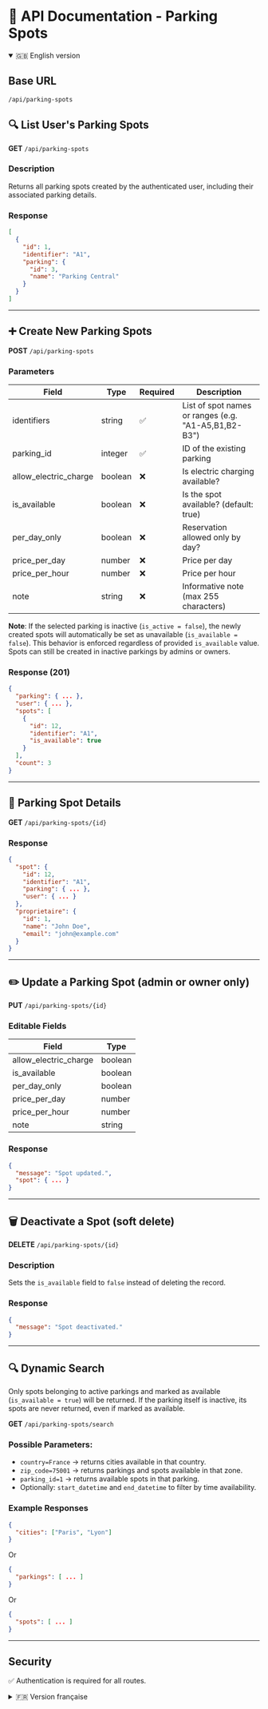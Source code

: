 # 📄 API Documentation - Parking Spots

<details open>
<summary>🇬🇧 English version</summary>

## Base URL

```
/api/parking-spots
```

## 🔍 List User's Parking Spots

**GET** `/api/parking-spots`

### Description

Returns all parking spots created by the authenticated user, including their associated parking details.

### Response

```json
[
  {
    "id": 1,
    "identifier": "A1",
    "parking": {
      "id": 3,
      "name": "Parking Central"
    }
  }
]
```

---

## ➕ Create New Parking Spots

**POST** `/api/parking-spots`

### Parameters

| Field                  | Type    | Required | Description                                                         |
|------------------------|---------|----------|---------------------------------------------------------------------|
| identifiers            | string  | ✅        | List of spot names or ranges (e.g. "A1-A5,B1,B2-B3")                |
| parking_id             | integer | ✅        | ID of the existing parking                                          |
| allow_electric_charge  | boolean | ❌        | Is electric charging available?                                     |
| is_available           | boolean | ❌        | Is the spot available? (default: true)                              |
| per_day_only           | boolean | ❌        | Reservation allowed only by day?                                    |
| price_per_day          | number  | ❌        | Price per day                                                       |
| price_per_hour         | number  | ❌        | Price per hour                                                      |
| note                   | string  | ❌        | Informative note (max 255 characters)                               |

**Note**: If the selected parking is inactive (`is_active = false`), the newly created spots will automatically be set as unavailable (`is_available = false`). This behavior is enforced regardless of provided `is_available` value. Spots can still be created in inactive parkings by admins or owners.

### Response (201)

```json
{
  "parking": { ... },
  "user": { ... },
  "spots": [
    {
      "id": 12,
      "identifier": "A1",
      "is_available": true
    }
  ],
  "count": 3
}
```

---

## 📄 Parking Spot Details

**GET** `/api/parking-spots/{id}`

### Response

```json
{
  "spot": {
    "id": 12,
    "identifier": "A1",
    "parking": { ... },
    "user": { ... }
  },
  "proprietaire": {
    "id": 1,
    "name": "John Doe",
    "email": "john@example.com"
  }
}
```

---

## ✏️ Update a Parking Spot (admin or owner only)

**PUT** `/api/parking-spots/{id}`

### Editable Fields

| Field                  | Type    |
|------------------------|---------|
| allow_electric_charge  | boolean |
| is_available           | boolean |
| per_day_only           | boolean |
| price_per_day          | number  |
| price_per_hour         | number  |
| note                   | string  |

### Response

```json
{
  "message": "Spot updated.",
  "spot": { ... }
}
```

---

## 🗑️ Deactivate a Spot (soft delete)

**DELETE** `/api/parking-spots/{id}`

### Description

Sets the `is_available` field to `false` instead of deleting the record.

### Response

```json
{
  "message": "Spot deactivated."
}
```

---

## 🔍 Dynamic Search

Only spots belonging to active parkings and marked as available (`is_available = true`) will be returned. If the parking itself is inactive, its spots are never returned, even if marked as available.

**GET** `/api/parking-spots/search`

### Possible Parameters:

* `country=France` → returns cities available in that country.
* `zip_code=75001` → returns parkings and spots available in that zone.
* `parking_id=1` → returns available spots in that parking.
* Optionally: `start_datetime` and `end_datetime` to filter by time availability.

### Example Responses

```json
{
  "cities": ["Paris", "Lyon"]
}
```

Or

```json
{
  "parkings": [ ... ]
}
```

Or

```json
{
  "spots": [ ... ]
}
```

---

## Security

✅ Authentication is required for all routes.

</details>

<details>
<summary>🇫🇷 Version française</summary>

## URL de base

```
/api/parking-spots
```

## 🔍 Liste des spots de l'utilisateur

**GET** `/api/parking-spots`

### Description

Retourne tous les emplacements créés par l'utilisateur connecté, avec les détails du parking associé.

### Réponse

```json
[
  {
    "id": 1,
    "identifier": "A1",
    "parking": {
      "id": 3,
      "name": "Parking Central"
    }
  }
]
```

---

## ➕ Créer de nouveaux emplacements

**POST** `/api/parking-spots`

### Paramètres

| Champ                   | Type    | Obligatoire | Description                                           |
| ----------------------- | ------- | ----------- | ----------------------------------------------------- |
| identifiers             | string  | ✅           | Liste d'identifiants ou plages (ex: "A1-A5,B1,B2-B3") |
| parking_id              | integer | ✅           | ID du parking existant                                |
| allow_electric_charge   | boolean | ❌           | Prise électrique disponible ?                         |
| is_available            | boolean | ❌           | Emplacement activé ? (par défaut: true)               |
| per_day_only            | boolean | ❌           | Réservation à la journée uniquement ?                 |
| price_per_day           | number  | ❌           | Prix par jour                                         |
| price_per_hour          | number  | ❌           | Prix par heure                                        |
| note                    | string  | ❌           | Note informative max 255 caractères                   |

**Note** : Si le parking sélectionné est inactif (`is_active = false`), les nouveaux emplacements créés seront automatiquement marqués comme non disponibles (`is_available = false`). Ce comportement est appliqué systématiquement, quelle que soit la valeur fournie pour `is_available`. Les emplacements peuvent néanmoins être créés par un administrateur ou le propriétaire.

### Réponse (201)

```json
{
  "parking": { ... },
  "user": { ... },
  "spots": [
    {
      "id": 12,
      "identifier": "A1",
      "is_available": true
    }
  ],
  "count": 3
}
```

---

## 📄 Détails d’un emplacement

**GET** `/api/parking-spots/{id}`

### Réponse

```json
{
  "spot": {
    "id": 12,
    "identifier": "A1",
    "parking": { ... },
    "user": { ... }
  },
  "proprietaire": {
    "id": 1,
    "name": "John Doe",
    "email": "john@example.com"
  }
}
```

---

## ✏️ Mettre à jour un spot (admin ou owner)

**PUT** `/api/parking-spots/{id}`

### Paramètres modifiables

| Champ                   | Type    |
| ----------------------- | ------- |
| allow_electric_charge   | boolean |
| is_available            | boolean |
| per_day_only            | boolean |
| price_per_day           | number  |
| price_per_hour          | number  |
| note                    | string  |

### Réponse

```json
{
  "message": "Place mise à jour.",
  "spot": { ... }
}
```

---

## 🗑️ Désactiver (soft delete) un spot

**DELETE** `/api/parking-spots/{id}`

### Description

Change le champ `is_available` à `false` (soft delete).

### Réponse

```json
{
  "message": "Place désactivée."
}
```

---

## 🔍 Recherche dynamique

Seuls les spots appartenant à des parkings actifs et marqués comme disponibles (`is_available = true`) seront retournés. Si le parking est inactif, ses spots ne seront jamais retournés, même s'ils sont marqués disponibles.

**GET** `/api/parking-spots/search`

### Paramètres possibles :

* `country=France` → retourne les villes disponibles dans ce pays.
* `zip_code=75001` → retourne parkings et spots disponibles dans cette zone.
* `parking_id=1` → retourne les spots disponibles dans ce parking.
* Optionnel : `start_datetime` et `end_datetime` pour filtrer selon les disponibilités.

### Réponse type

```json
{
  "cities": ["Paris", "Lyon"]
}
```

Ou

```json
{
  "parkings": [ ... ]
}
```

Ou

```json
{
  "spots": [ ... ]
}
```

---

## Sécurité

✅ Authentification requise pour accéder à toutes les routes.

</details>
